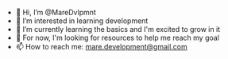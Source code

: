 - 👋 Hi, I’m @MareDvlpmnt
- 👀 I’m interested in learning development
- 🌱 I’m currently learning the basics and I'm excited to grow in it
- 💞️ For now, I'm looking for resources to help me reach my goal
- 📫 How to reach me: mare.development@gmail.com

<!---
MareDvlpmnt/MareDvlpmnt is a ✨ special ✨ repository because its `README.md` (this file) appears on your GitHub profile.
You can click the Preview link to take a look at your changes.
--->
